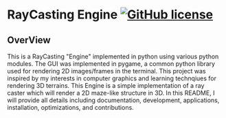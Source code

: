 # RayCasting Engine [![GitHub license](https://img.shields.io/badge/license-MIT-blue.svg)](https://github.com/Mattli8312/RayCaster/blob/main/LICENSE)

## OverView

This is a RayCasting "Engine" implemented in python using various python modules. The GUI was implemented in pygame, a common python library used for rendering 2D images/frames in the terminal. This project was inspired by my interests in computer graphics and learning technqiues for rendering 3D terrains. This Engine is a simple implementation of a ray caster which will render a 2D maze-like structure in 3D. In this README, I will provide all details including documentation, development, applications, installation, optimizations, and contributions. 